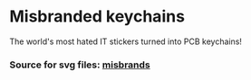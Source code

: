 # Misbranded keychains
The world's most hated IT stickers turned into PCB keychains!

### Source for svg files: [misbrands](https://github.com/rogue-shadowdancer/misbrands)
